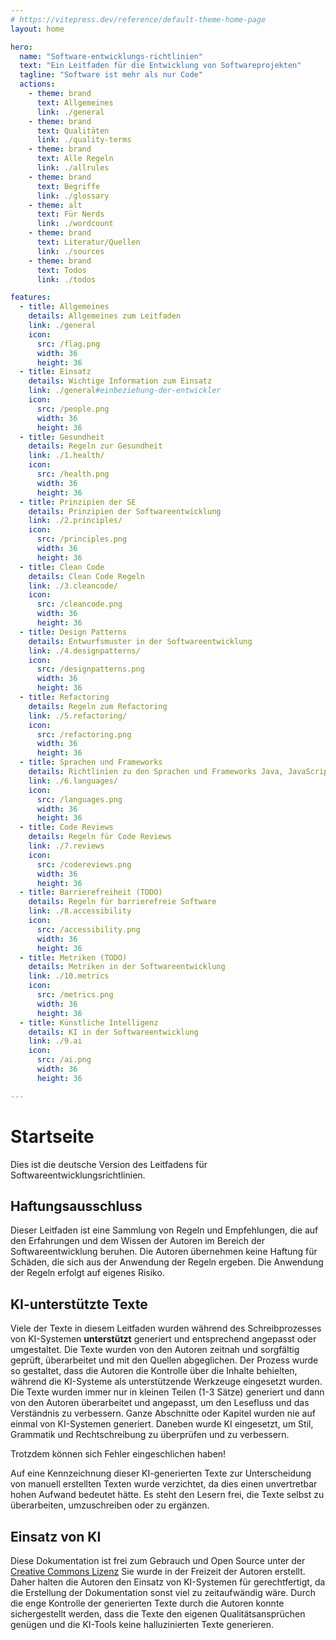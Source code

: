 ```yaml
---
# https://vitepress.dev/reference/default-theme-home-page
layout: home

hero:
  name: "Software-entwicklungs-richtlinien"
  text: "Ein Leitfaden für die Entwicklung von Softwareprojekten"
  tagline: "Software ist mehr als nur Code"
  actions:
    - theme: brand
      text: Allgemeines
      link: ./general
    - theme: brand
      text: Qualitäten
      link: ./quality-terms
    - theme: brand
      text: Alle Regeln
      link: ./allrules
    - theme: brand
      text: Begriffe
      link: ./glossary
    - theme: alt
      text: Für Nerds
      link: ./wordcount
    - theme: brand
      text: Literatur/Quellen
      link: ./sources
    - theme: brand
      text: Todos
      link: ./todos

features:
  - title: Allgemeines
    details: Allgemeines zum Leitfaden
    link: ./general
    icon:
      src: /flag.png
      width: 36
      height: 36
  - title: Einsatz
    details: Wichtige Information zum Einsatz
    link: ./general#einbeziehung-der-entwickler
    icon:
      src: /people.png
      width: 36
      height: 36
  - title: Gesundheit
    details: Regeln zur Gesundheit
    link: ./1.health/
    icon:
      src: /health.png
      width: 36
      height: 36
  - title: Prinzipien der SE
    details: Prinzipien der Softwareentwicklung
    link: ./2.principles/
    icon:
      src: /principles.png
      width: 36
      height: 36
  - title: Clean Code
    details: Clean Code Regeln
    link: ./3.cleancode/
    icon:
      src: /cleancode.png
      width: 36
      height: 36
  - title: Design Patterns
    details: Entwurfsmuster in der Softwareentwicklung
    link: ./4.designpatterns/
    icon:
      src: /designpatterns.png
      width: 36
      height: 36
  - title: Refactoring
    details: Regeln zum Refactoring
    link: ./5.refactoring/
    icon:
      src: /refactoring.png
      width: 36
      height: 36
  - title: Sprachen und Frameworks
    details: Richtlinien zu den Sprachen und Frameworks Java, JavaScript, Vue
    link: ./6.languages/
    icon:
      src: /languages.png
      width: 36
      height: 36
  - title: Code Reviews
    details: Regeln für Code Reviews
    link: ./7.reviews
    icon:
      src: /codereviews.png
      width: 36
      height: 36
  - title: Barrierefreiheit (TODO)
    details: Regeln für barrierefreie Software
    link: ./8.accessibility
    icon:
      src: /accessibility.png
      width: 36
      height: 36
  - title: Metriken (TODO)
    details: Metriken in der Softwareentwicklung
    link: ./10.metrics
    icon:
      src: /metrics.png
      width: 36
      height: 36
  - title: Künstliche Intelligenz
    details: KI in der Softwareentwicklung
    link: ./9.ai
    icon:
      src: /ai.png
      width: 36
      height: 36

---
```



# Startseite

Dies ist die deutsche Version des Leitfadens für Softwareentwicklungsrichtlinien.

## Haftungsausschluss

Dieser Leitfaden ist eine Sammlung von Regeln und Empfehlungen, die auf den Erfahrungen und dem Wissen der Autoren im Bereich der Softwareentwicklung beruhen.
Die Autoren übernehmen keine Haftung für Schäden, die sich aus der Anwendung der Regeln ergeben.
Die Anwendung der Regeln erfolgt auf eigenes Risiko.

## KI-unterstützte Texte

Viele der Texte in diesem Leitfaden wurden während des Schreibprozesses von KI-Systemen **unterstützt** generiert und entsprechend angepasst oder umgestaltet.
Die Texte wurden von den Autoren zeitnah und sorgfältig geprüft, überarbeitet und mit den Quellen abgeglichen.
Der Prozess wurde so gestaltet, dass die Autoren die Kontrolle über die Inhalte behielten, während die KI-Systeme als unterstützende Werkzeuge eingesetzt wurden.
Die Texte wurden immer nur in kleinen Teilen (1-3 Sätze) generiert und dann von den Autoren überarbeitet und angepasst, um den Lesefluss und das Verständnis zu verbessern.
Ganze Abschnitte oder Kapitel wurden nie auf einmal von KI-Systemen generiert.
Daneben wurde KI eingesetzt, um Stil, Grammatik und Rechtschreibung zu überprüfen und zu verbessern.

Trotzdem können sich Fehler eingeschlichen haben!

Auf eine Kennzeichnung dieser KI-generierten Texte zur Unterscheidung von manuell erstellten Texten wurde verzichtet, da dies einen unvertretbar hohen Aufwand bedeutet hätte.
Es steht den Lesern frei, die Texte selbst zu überarbeiten, umzuschreiben oder zu ergänzen.

## Einsatz von KI

Diese Dokumentation ist frei zum Gebrauch und Open Source unter der [Creative Commons Lizenz](../index#lizenz)
Sie wurde in der Freizeit der Autoren erstellt.
Daher halten die Autoren den Einsatz von KI-Systemen für gerechtfertigt, da die Erstellung der Dokumentation sonst viel zu zeitaufwändig wäre.
Durch die enge Kontrolle der generierten Texte durch die Autoren konnte sichergestellt werden, dass die Texte den eigenen Qualitätsansprüchen genügen und die KI-Tools keine halluzinierten Texte generieren.
